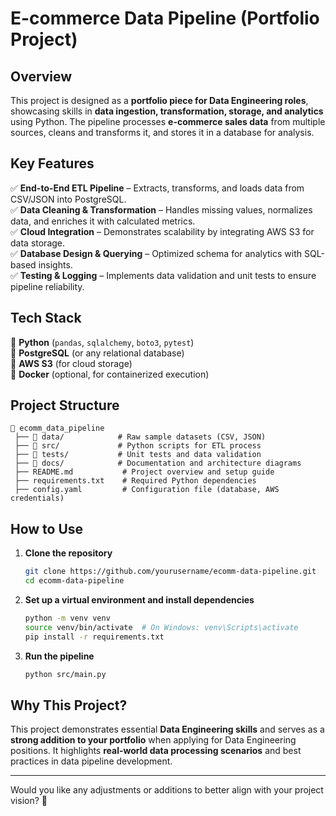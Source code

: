 # **E-commerce Data Pipeline (Portfolio Project)**  

## **Overview**  
This project is designed as a **portfolio piece for Data Engineering roles**, showcasing skills in **data ingestion, transformation, storage, and analytics** using Python. The pipeline processes **e-commerce sales data** from multiple sources, cleans and transforms it, and stores it in a database for analysis.  

## **Key Features**  
✅ **End-to-End ETL Pipeline** – Extracts, transforms, and loads data from CSV/JSON into PostgreSQL.  
✅ **Data Cleaning & Transformation** – Handles missing values, normalizes data, and enriches it with calculated metrics.  
✅ **Cloud Integration** – Demonstrates scalability by integrating AWS S3 for data storage.  
✅ **Database Design & Querying** – Optimized schema for analytics with SQL-based insights.  
✅ **Testing & Logging** – Implements data validation and unit tests to ensure pipeline reliability.  

## **Tech Stack**  
🔹 **Python** (`pandas`, `sqlalchemy`, `boto3`, `pytest`)  
🔹 **PostgreSQL** (or any relational database)  
🔹 **AWS S3** (for cloud storage)  
🔹 **Docker** (optional, for containerized execution)  

## **Project Structure**  
```
📂 ecomm_data_pipeline
 ├── 📂 data/            # Raw sample datasets (CSV, JSON)
 ├── 📂 src/             # Python scripts for ETL process
 ├── 📂 tests/           # Unit tests and data validation
 ├── 📂 docs/            # Documentation and architecture diagrams
 ├── README.md           # Project overview and setup guide
 ├── requirements.txt    # Required Python dependencies
 ├── config.yaml         # Configuration file (database, AWS credentials)
```

## **How to Use**  
1. **Clone the repository**  
   ```bash
   git clone https://github.com/yourusername/ecomm-data-pipeline.git
   cd ecomm-data-pipeline
   ```  
2. **Set up a virtual environment and install dependencies**  
   ```bash
   python -m venv venv
   source venv/bin/activate  # On Windows: venv\Scripts\activate
   pip install -r requirements.txt
   ```  
3. **Run the pipeline**  
   ```bash
   python src/main.py
   ```  

## **Why This Project?**  
This project demonstrates essential **Data Engineering skills** and serves as a **strong addition to your portfolio** when applying for Data Engineering positions. It highlights **real-world data processing scenarios** and best practices in data pipeline development.  

---

Would you like any adjustments or additions to better align with your project vision? 🚀
